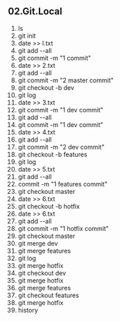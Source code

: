 ## 02.Git.Local



1. ls
2. git init
3. date >> l.txt
4. git add --all
5. git commit -m "1 commit"
6. date >> 2.txt
7. git add --all
8. git commit -m "2 master commit"
9. git checkout -b dev
10. git log
11. date >> 3.txt
12. git commit -m "1 dev commit"
13. git add --all
14. git commit -m "1 dev commit"
15. date >> 4.txt
16. git add --all
17. git commit -m "2 dev commit"
18. git checkout -b features
19. git log
20. date >> 5.txt
21. git add --all
22. commit -m "1 features commit"
23. git checkout master
24. date >> 6.txt
25. git checkout -b hotfix
26. date >> 6.txt
27. git add --all
28. git commit -m "1 hotfix commit"
29. git checkout master
30. git merge dev
31. git merge features
32. git log
33. git merge hotfix
34. git checkout dev
35. git merge hotfix
36. git merge features
37. git checkout features
38. git merge hotfix
39. history

